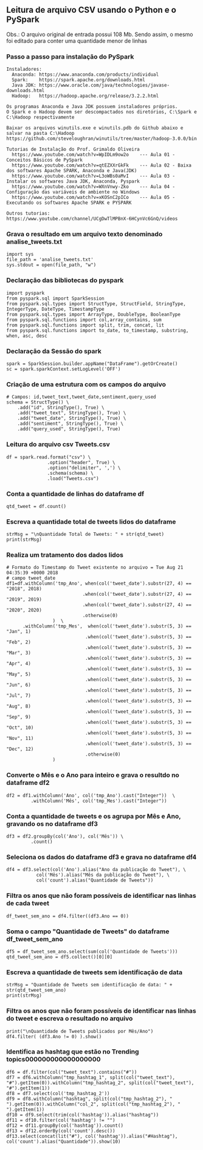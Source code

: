 ## Leitura de arquivo CSV usando o Python e o PySpark

Obs.: O arquivo original de entrada possui 108 Mb. Sendo assim, o mesmo foi editado para conter uma quantidade menor de linhas

### Passo a passo para instalação do PySpark
```
Instaladores:
  Anaconda: https://www.anaconda.com/products/individual
  Spark:    https://spark.apache.org/downloads.html
  Java JDK: https://www.oracle.com/java/technologies/javase-downloads.html   
  Hadoop:   https://hadoop.apache.org/release/3.2.2.html
  
Os programas Anaconda e Java JDK possuem instaladores próprios.
O Spark e o Hadoop devem ser descompactados nos diretórios, C:\Spark e C:\Hadoop respectivamente

Baixar os arquivos winutils.exe e winutils.pdb do Github abaixo e salvar na pasta C:\Hadoop
https://github.com/steveloughran/winutils/tree/master/hadoop-3.0.0/bin  

Tutorias de Instalação do Prof. Grimaldo Oliveira 
  https://www.youtube.com/watch?v=WpIDLm9ow2o    --- Aula 01 - Conceitos Básicos de PySpark
  https://www.youtube.com/watch?v=qtEZXXrGkFk    --- Aula 02 - Baixa dos softwares Apache SPARK, Anaconda e Java(JDK)
  https://www.youtube.com/watch?v=L3oWBs0aMvI    --- Aula 03 - Instalar os softwares Java JDK, Anaconda, Pyspark
  https://www.youtube.com/watch?v=WXnVnwy-Zko    --- Aula 04 - Configuração das variáveis de ambiente no Windows 
  https://www.youtube.com/watch?v=xKOSnC2pICo    --- Aula 05 - Executando os softwares Apache SPARK e PYSPARK

Outros tutorias:
https://www.youtube.com/channel/UCgDwTlMPBnX-6HCynVc6GnQ/videos
```

### Grava o resultado em um arquivo texto denominado analise_tweets.txt
```
import sys
file_path = 'analise_tweets.txt'
sys.stdout = open(file_path, "w")
```

### Declaração das bibliotecas do pyspark
```
import pyspark
from pyspark.sql import SparkSession
from pyspark.sql.types import StructType, StructField, StringType, IntegerType, DateType, TimestampType
from pyspark.sql.types import ArrayType, DoubleType, BooleanType
from pyspark.sql.functions import col,array_contains, sum
from pyspark.sql.functions import split, trim, concat, lit
from pyspark.sql.functions import to_date, to_timestamp, substring, when, asc, desc
```

### Declaração da Sessão do spark
```
spark = SparkSession.builder.appName("DataFrame").getOrCreate()
sc = spark.sparkContext.setLogLevel('OFF')
```

### Criação de uma estrutura com os campos do arquivo
```
# Campos: id,tweet_text,tweet_date,sentiment,query_used
schema = StructType() \
    .add("id", StringType(), True) \
    .add("tweet_text", StringType(), True) \
    .add("tweet_date", StringType(), True) \
    .add("sentiment", StringType(), True) \
    .add("query_used", StringType(), True)
```

### Leitura do arquivo csv Tweets.csv
```
df = spark.read.format("csv") \
               .option("header", True) \
               .option("delimiter", ',') \
               .schema(schema) \
               .load("Tweets.csv")
```

### Conta a quantidade de linhas do dataframe df
```
qtd_tweet = df.count()
```

### Escreva a quantidade total de tweets lidos do dataframe 
```
strMsg = "\nQuantidade Total de Tweets: " + str(qtd_tweet)
print(strMsg)
```

###  Realiza um tratamento dos dados lidos
```
# Formato do Timestamp do Tweet existente no arquivo = Tue Aug 21 04:35:39 +0000 2018
# campo tweet_date
df1=df.withColumn('tmp_Ano', when(col('tweet_date').substr(27, 4) == "2018", 2018)
                            .when(col('tweet_date').substr(27, 4) == "2019", 2019)
                            .when(col('tweet_date').substr(27, 4) == "2020", 2020)
                            .otherwise(0)
                 )  \
      .withColumn('tmp_Mes',  when(col('tweet_date').substr(5, 3) == "Jan", 1)
                             .when(col('tweet_date').substr(5, 3) == "Feb", 2)
                             .when(col('tweet_date').substr(5, 3) == "Mar", 3)
                             .when(col('tweet_date').substr(5, 3) == "Apr", 4)
                             .when(col('tweet_date').substr(5, 3) == "May", 5)
                             .when(col('tweet_date').substr(5, 3) == "Jun", 6)
                             .when(col('tweet_date').substr(5, 3) == "Jul", 7)
                             .when(col('tweet_date').substr(5, 3) == "Aug", 8)
                             .when(col('tweet_date').substr(5, 3) == "Sep", 9)
                             .when(col('tweet_date').substr(5, 3) == "Oct", 10)
                             .when(col('tweet_date').substr(5, 3) == "Nov", 11)
                             .when(col('tweet_date').substr(5, 3) == "Dec", 12)
                             .otherwise(0)
                 )
```

### Converte o Mês e o Ano para inteiro e grava o resultdo no dataframe df2
```
df2 = df1.withColumn('Ano', col('tmp_Ano').cast("Integer"))  \
         .withColumn('Mês', col('tmp_Mes').cast("Integer"))
```

### Conta a quantidade de tweets e os agrupa por Mês e Ano, gravando os no dataframe df3
```
df3 = df2.groupBy(col('Ano'), col('Mês')) \
         .count()
```

### Seleciona os dados do dataframe df3 e grava no dataframe df4
```
df4 = df3.select(col('Ano').alias("Ano da publicação do Tweet"), \
           col('Mês').alias("Mês da publicação do Tweet"), \
           col('count').alias("Quantidade de Tweets"))
```

### Filtra os anos que não foram possíveis de identificar nas linhas de cada tweet
```
df_tweet_sem_ano = df4.filter((df3.Ano == 0))
```

### Soma o campo "Quantidade de Tweets" do dataframe df_tweet_sem_ano
```
df5 = df_tweet_sem_ano.select(sum(col('Quantidade de Tweets')))
qtd_tweet_sem_ano = df5.collect()[0][0]
```

### Escreva a quantidade de tweets sem identificação de data
```
strMsg = "Quantidade de Tweets sem identificação de data: " + str(qtd_tweet_sem_ano)
print(strMsg)
```

###  Filtra os anos que não foram possíveis de identificar nas linhas do tweet e escreva o resultado no arquivo
```
print("\nQuantidade de Tweets publicados por Mês/Ano")
df4.filter( (df3.Ano != 0) ).show()
```

### Identifica as hashtag que estão no Trending topics000000000000000000
```
df6 = df.filter(col("tweet_text").contains("#"))
df7 = df6.withColumn("tmp_hashtag_1", split(col("tweet_text"), "#").getItem(0)).withColumn("tmp_hashtag_2", split(col("tweet_text"), "#").getItem(1))
df8 = df7.select(col('tmp_hashtag_2'))
df9 = df8.withColumn("hashtag", split(col("tmp_hashtag_2"), " ").getItem(0)).withColumn("col_2", split(col("tmp_hashtag_2"), " ").getItem(1))
df10 = df9.select(trim(col('hashtag')).alias("hashtag"))
df11 = df10.filter(col('hashtag') != "")
df12 = df11.groupBy(col('hashtag')).count()
df13 = df12.orderBy(col('count').desc())
df13.select(concat(lit("#"), col('hashtag')).alias("#Hashtag"), col('count').alias("Quantidade")).show(10)
```


